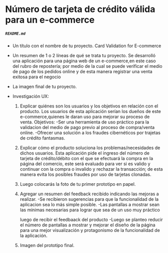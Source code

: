 # Número de tarjeta de crédito válida para un e-commerce

##### `README.md`

* Un título con el nombre de tu proyecto.
  Card Validation for E-commerce

* Un resumen de 1 o 2 líneas de qué se trata tu proyecto.
  Se desarrolló una aplicación para una página web de un e-commerce,en este caso del rubro de repostería;
  por medio de la cual se puede verificar el medio de pago de los pedidos online y de esta manera registrar una venta exitosa para el negocio

* La imagen final de tu proyecto. <imagen>

* Investigación UX:

  1. Explicar quiénes son los usuarios y los objetivos en relación con el
    producto.
    Los usuarios de esta aplicación serían los dueños de este e-commerce,quienes le daran uso para mejorar su proceso de venta.
	  Objetivos:
    -Ser una herramienta de uso práctico para la validacion del medio de pago previo al proceso de compra/venta online.
    -Ofrecer una solución a los fraudes cibernéticos por trajetas de crédito fantasmas.

  2. Explicar cómo el producto soluciona los problemas/necesidades de dichos
    usuarios.
    Esta aplicación pide el ingreso del número de tarjeta de crédito/débito con el que se efectuará la compra en la página del comercio,
    este será evaluado para ver si es valido y continuar con la compra o invalido y rechazar la transacción;
    de esta manera evita los posibles fraudes por uso de tarjetas clonadas.

  3. Luego colocarás la foto de tu primer prototipo en papel.<imagen>

  4. Agregar un resumen del feedback recibido indicando las mejoras a realizar.
    -Se recibieron sugerencias para que la funcionalidad de la aplicacion sea lo más simple posible.
    -Las pantallas a mostrar sean las mínimas necesarias para lograr que sea de un uso muy práctico

	   luego de recibir el feedbaack del producto
	  -Luego se planteo reducir el número de pantallas a mostrar y mejorar el diseño de la página para una mejor visualización y
     protagonismo de la funcionalidad de la aplicación.

  5. Imagen del prototipo final. <imagen figma>
